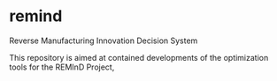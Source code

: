 # remind
Reverse Manufacturing Innovation Decision System

This repository is aimed at contained developments of the optimization tools for the REMInD Project,
